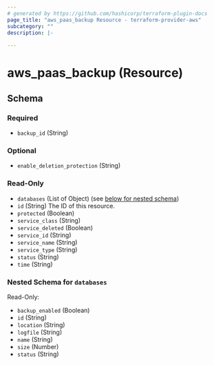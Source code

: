 ```yaml
---
# generated by https://github.com/hashicorp/terraform-plugin-docs
page_title: "aws_paas_backup Resource - terraform-provider-aws"
subcategory: ""
description: |-
  
---
```


# aws_paas_backup (Resource)





<!-- schema generated by tfplugindocs -->
## Schema

### Required

- `backup_id` (String)

### Optional

- `enable_deletion_protection` (String)

### Read-Only

- `databases` (List of Object) (see [below for nested schema](#nestedatt--databases))
- `id` (String) The ID of this resource.
- `protected` (Boolean)
- `service_class` (String)
- `service_deleted` (Boolean)
- `service_id` (String)
- `service_name` (String)
- `service_type` (String)
- `status` (String)
- `time` (String)

<a id="nestedatt--databases"></a>
### Nested Schema for `databases`

Read-Only:

- `backup_enabled` (Boolean)
- `id` (String)
- `location` (String)
- `logfile` (String)
- `name` (String)
- `size` (Number)
- `status` (String)

